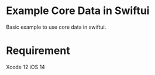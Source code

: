 # Example Core Data in Swiftui
Basic example to use core data in swiftui.

# Requirement
Xcode 12
iOS 14
